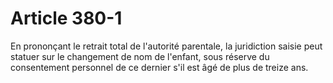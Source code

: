 # Article 380-1

En prononçant le retrait total de l'autorité parentale, la juridiction saisie peut statuer sur le changement de nom de l'enfant, sous réserve du consentement personnel de ce dernier s'il est âgé de plus de treize ans.
